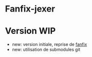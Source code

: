 # Fanfix-jexer

# Version WIP

- new: version initiale, reprise de [fanfix](https://github.com/nikiroo/fanfix)
- new: utilisation de submodules git

